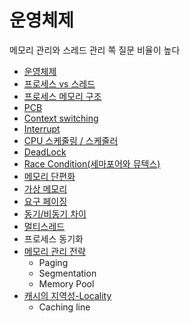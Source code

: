 # 운영체제
메모리 관리와 스레드 관리 쪽 질문 비율이 높다
- [운영체제](https://github.com/AucSuSu/CS-study/blob/main/OS/os_operatingSystem.md)
- [프로세스 vs 스레드](https://github.com/AucSuSu/CS-study/blob/main/OS/os_process_thread.md)
- [프로세스 메모리 구조](https://github.com/AucSuSu/CS-study/blob/main/OS/os_process_thread.md)
- [PCB](https://github.com/AucSuSu/CS-study/blob/main/OS/os_PCB.md)
- [Context switching](https://github.com/AucSuSu/CS-study/blob/main/OS/os_contextSwitching.md)
- [Interrupt](https://github.com/AucSuSu/CS-study/blob/main/OS/os_interrupt.md)
- [CPU 스케줄링 / 스케줄러](https://github.com/AucSuSu/CS-study/blob/main/OS/os_cpuScheduling.md)
- [DeadLock](https://github.com/AucSuSu/CS-study/blob/main/OS/os_deadLock.md)
- [Race Condition(세마포어와 뮤텍스)](https://github.com/AucSuSu/CS-study/blob/main/OS/os_raceCondition.md)
- [메모리 단편화](https://github.com/AucSuSu/CS-study/blob/main/OS/os_memoryFragmentation.md)
- [가상 메모리](https://github.com/AucSuSu/CS-study/blob/main/OS/os_virtualMemory.md)
- [요구 페이징](https://github.com/AucSuSu/CS-study/blob/main/OS/os_demandPaging.md)
- [동기/비동기 차이](https://github.com/AucSuSu/CS-study/blob/main/OS/os_sync%26async.md)
- [멀티스레드](https://github.com/AucSuSu/CS-study/blob/main/OS/os_multiThreading.md)
- 프로세스 동기화
- [메모리 관리 전략](https://github.com/AucSuSu/CS-study/blob/main/OS/os_memoryFragmentation.md)
  - Paging
  - Segmentation
  - Memory Pool
- [캐시의 지역성-Locality](https://github.com/AucSuSu/CS-study/blob/main/OS/os_cache.md)
  - Caching line
